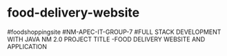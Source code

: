 # food-delivery-website
#foodshoppingsite
#NM-APEC-IT-GROUP-7
#FULL STACK DEVELOPMENT WITH JAVA NM 2.0
PROJECT TITLE -FOOD DELIVERY WEBSITE AND APPLICATION
